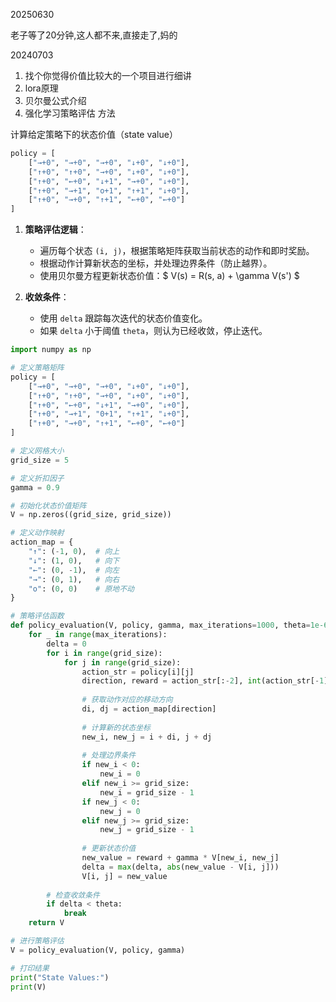 20250630

老子等了20分钟,这人都不来,直接走了,妈的

20240703

1. 找个你觉得价值比较大的一个项目进行细讲
2. lora原理
3. 贝尔曼公式介绍
4. 强化学习策略评估 方法




计算给定策略下的状态价值（state value）

```python
policy = [
    ["→+0", "→+0", "→+0", "↓+0", "↓+0"],
    ["↑+0", "↑+0", "→+0", "↓+0", "↓+0"],
    ["↑+0", "←+0", "↓+1", "→+0", "↓+0"],
    ["↑+0", "→+1", "o+1", "↑+1", "↓+0"],
    ["↑+0", "→+0", "↑+1", "←+0", "←+0"]
]
```

1. **策略评估逻辑**：
   - 遍历每个状态 `(i, j)`，根据策略矩阵获取当前状态的动作和即时奖励。
   - 根据动作计算新状态的坐标，并处理边界条件（防止越界）。
   - 使用贝尔曼方程更新状态价值：$ V(s) = R(s, a) + \gamma V(s') $

2. **收敛条件**：
   - 使用 `delta` 跟踪每次迭代的状态价值变化。
   - 如果 `delta` 小于阈值 `theta`，则认为已经收敛，停止迭代。

```python
import numpy as np

# 定义策略矩阵
policy = [
    ["→+0", "→+0", "→+0", "↓+0", "↓+0"],
    ["↑+0", "↑+0", "→+0", "↓+0", "↓+0"],
    ["↑+0", "←+0", "↓+1", "→+0", "↓+0"],
    ["↑+0", "→+1", "0+1", "↑+1", "↓+0"],
    ["↑+0", "→+0", "↑+1", "←+0", "←+0"]
]

# 定义网格大小
grid_size = 5

# 定义折扣因子
gamma = 0.9

# 初始化状态价值矩阵
V = np.zeros((grid_size, grid_size))

# 定义动作映射
action_map = {
    "↑": (-1, 0),  # 向上
    "↓": (1, 0),   # 向下
    "←": (0, -1),  # 向左
    "→": (0, 1),   # 向右
    "o": (0, 0)    # 原地不动
}

# 策略评估函数
def policy_evaluation(V, policy, gamma, max_iterations=1000, theta=1e-6):
    for _ in range(max_iterations):
        delta = 0
        for i in range(grid_size):
            for j in range(grid_size):
                action_str = policy[i][j]
                direction, reward = action_str[:-2], int(action_str[-1])
                
                # 获取动作对应的移动方向
                di, dj = action_map[direction]
                
                # 计算新的状态坐标
                new_i, new_j = i + di, j + dj
                
                # 处理边界条件
                if new_i < 0:
                    new_i = 0
                elif new_i >= grid_size:
                    new_i = grid_size - 1
                if new_j < 0:
                    new_j = 0
                elif new_j >= grid_size:
                    new_j = grid_size - 1
                
                # 更新状态价值
                new_value = reward + gamma * V[new_i, new_j]
                delta = max(delta, abs(new_value - V[i, j]))
                V[i, j] = new_value
        
        # 检查收敛条件
        if delta < theta:
            break
    return V

# 进行策略评估
V = policy_evaluation(V, policy, gamma)

# 打印结果
print("State Values:")
print(V)
```
